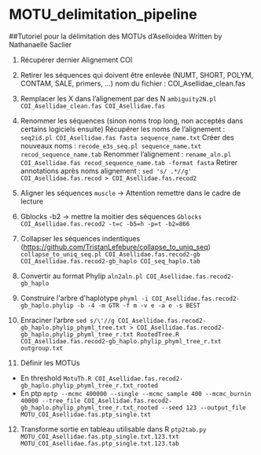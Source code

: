 # MOTU_delimitation_pipeline

##Tutoriel pour la délimitation des MOTUs d’Aselloidea
Written by Nathanaelle Saclier

1) Récupérer dernier Alignement COI

2) Retirer les séquences qui doivent être enlevée (NUMT, SHORT, POLYM, CONTAM, SALE, primers, ...)
nom du fichier : COI_Asellidae_clean.fas

3) Remplacer les X dans l’alignement par des N
`
ambiguity2N.pl COI_Asellidae_clean.fas COI_Asellidae.fas
`

4) Renommer les séquences (sinon noms trop long, non acceptés dans certains logiciels ensuite)
Récupérer les noms de l’alignement :
`seq2id.pl COI_Asellidae.fas fasta sequence_name.txt`
Créer des nouveaux noms :
`recode_e3s_seq.pl sequence_name.txt recod_sequence_name.tab`
Renommer l’alignement :
`rename_aln.pl COI_Asellidae.fas recod_sequence_name.tab -format fasta`
Retirer annotations après noms alignement :
`sed 's/ .*//g' COI_Asellidae.fas.recod > COI_Asellidae.fas.recod2`

5) Aligner les séquences
`muscle`
→ Attention remettre dans le cadre de lecture

6) Gblocks
-b2 → mettre la moitier des séquences
`Gblocks COI_Asellidae.fas.recod2 -t=c -b5=h -p=t -b2=866`

7) Collapser les séquences indentiques (https://github.com/TristanLefebure/collapse_to_uniq_seq)
`collapse_to_uniq_seq.pl COI_Asellidae.fas.recod2-gb COI_Asellidae.fas.recod2-gb_haplo COI_seq_haplo.tab`

8) Convertir au format Phylip
`aln2aln.pl COI_Asellidae.fas.recod2-gb_haplo`

9) Construire l'arbre d'haplotype
`phyml -i COI_Asellidae.fas.recod2-gb_haplo.phylip -b -4 -m GTR -f m -v e -a e -s BEST`

10) Enraciner l’arbre
`sed s/\'//g COI_Asellidae.fas.recod2-gb_haplo.phylip_phyml_tree.txt > COI_Asellidae.fas.recod2-
gb_haplo.phylip_phyml_tree_r.txt
RootedTree.R COI_Asellidae.fas.recod2-gb_haplo.phylip_phyml_tree_r.txt outgroup.txt`

11) Définir les MOTUs
- En threshold
`MotuTh.R COI_Asellidae.fas.recod2-gb_haplo.phylip_phyml_tree_r.txt_rooted`
- En ptp
`mptp --mcmc 400000 --single --mcmc_sample 400 --mcmc_burnin 40000 --tree_file
COI_Asellidae.fas.recod2-gb_haplo.phylip_phyml_tree_r.txt_rooted --seed 123 --output_file
MOTU_COI_Asellidae.fas.ptp_single.txt`

12) Transforme sortie en tableau utilisable dans R
`ptp2tab.py MOTU_COI_Asellidae.fas.ptp_single.txt.123.txt MOTU_COI_Asellidae.fas.ptp_single.txt.123.tab`
